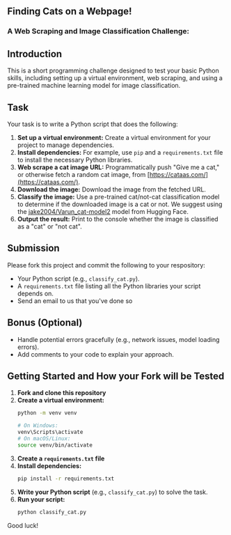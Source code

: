 ## Finding Cats on a Webpage!

### A Web Scraping and Image Classification Challenge: 

## Introduction

This is a short programming challenge designed to test your basic Python skills, including setting up a virtual environment, web scraping, and using a pre-trained machine learning model for image classification.

## Task

Your task is to write a Python script that does the following:

1.  **Set up a virtual environment:** Create a virtual environment for your project to manage dependencies.
2.  **Install dependencies:** For example, use `pip` and a `requirements.txt` file to install the necessary Python libraries.
3.  **Web scrape a cat image URL:** Programmatically push "Give me a cat," or otherwise fetch a random cat image, from [https://cataas.com/](https://cataas.com/).
4.  **Download the image:** Download the image from the fetched URL.
5.  **Classify the image:** Use a pre-trained cat/not-cat classification model to determine if the downloaded image is a cat or not. We suggest using the [jake2004/Varun_cat-model2](https://huggingface.co/jake2004/Varun_cat-model2) model from Hugging Face.
6.  **Output the result:** Print to the console whether the image is classified as a "cat" or "not cat".

## Submission

Please fork this project and commit the following to your respository:

*   Your Python script (e.g., `classify_cat.py`).
*   A `requirements.txt` file listing all the Python libraries your script depends on.
*   Send an email to us that you've done so

## Bonus (Optional)

*   Handle potential errors gracefully (e.g., network issues, model loading errors).
*   Add comments to your code to explain your approach.

## Getting Started and How your Fork will be Tested

1.  **Fork and clone this repository**
2.  **Create a virtual environment:**
    ```bash
    python -m venv venv
    ```
    ```bash
    # On Windows:
    venv\Scripts\activate
    # On macOS/Linux:
    source venv/bin/activate
    ```
3.  **Create a `requirements.txt` file**
4.  **Install dependencies:**
    ```bash
    pip install -r requirements.txt
    ```
5.  **Write your Python script** (e.g., `classify_cat.py`) to solve the task.
6.  **Run your script:**
    ```bash
    python classify_cat.py
    ```

Good luck! 
